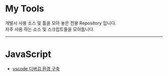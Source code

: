 # My Tools

개발시 사용 소스 및 툴을 모아 놓은 전용 Repository 입니다.  
자주 사용 하는 소스 및 스크립트들을 모아둡니다.

---


# JavaScript
* [vscode 디버깅 환경 구축](./javascript/debug_env_setting/README.md)

